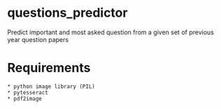 # questions_predictor
Predict important and most asked question from a given set of previous year question papers   

# Requirements 
	* python image library (PIL)
	* pytesseract
	* pdf2image
